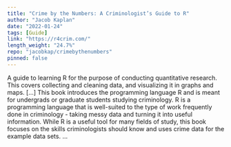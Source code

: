 ```yaml
---
title: "Crime by the Numbers: A Criminologist’s Guide to R"
author: "Jacob Kaplan"
date: "2022-01-24"
tags: [Guide]
link: "https://r4crim.com/"
length_weight: "24.7%"
repo: "jacobkap/crimebythenumbers"
pinned: false
---
```


A guide to learning R for the purpose of conducting quantitative research. This covers collecting and cleaning data, and visualizing it in graphs and maps. [...] This book introduces the programming language R and is meant for undergrads or graduate students studying criminology. R is a programming language that is well-suited to the type of work frequently done in criminology - taking messy data and turning it into useful information. While R is a useful tool for many fields of study, this book focuses on the skills criminologists should know and uses crime data for the example data sets. ...

